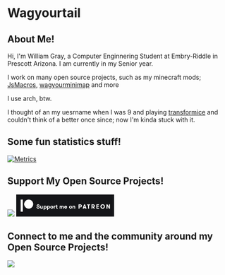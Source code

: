 # Wagyourtail

## About Me!

Hi, I'm William Gray, a Computer Enginnering Student at Embry-Riddle in Prescott Arizona.
I am currently in my Senior year.

I work on many open source projects, such as my minecraft mods; [JsMacros](https://github.com/jsmacros/jsmacros), [wagyourminimap](https://github.com/wagyourorg/wagyourminimap) and more

<!--I currently don't have a job, but if anyone knows of any opportunities in my field (or Software Engineering, or a related field) pease feel free to reach out to me at [my email](mailto:wagyourtail@wagyourtail.xyz)!-->
I use arch, btw.

I thought of an my uesrname when I was 9 and playing [transformice](https://www.transformice.com/) and couldn't think of a better once since; now I'm kinda stuck with it.

## Some fun statistics stuff!

[![Metrics](https://metrics.lecoq.io/wagyourtail?template=classic&gists=1&lines=1&languages=1&notable=1&languages.limit=8&languages.threshold=0%25&languages.colors=github&languages.sections=most-used&languages.indepth=false&languages.analysis.timeout=15&languages.categories=markup%2C%20programming&languages.recent.categories=markup%2C%20programming&languages.recent.load=300&languages.recent.days=14&notable.from=organization&notable.repositories=false&notable.indepth=false&notable.types=commit&config.timezone=America%2FDenver)](https://metrics.lecoq.io/wagyourtail?template=classic&gists=1&lines=1&languages=1&notable=1&languages.limit=8&languages.threshold=0%25&languages.colors=github&languages.sections=most-used&languages.indepth=false&languages.analysis.timeout=15&languages.categories=markup%2C%20programming&languages.recent.categories=markup%2C%20programming&languages.recent.load=300&languages.recent.days=14&notable.from=organization&notable.repositories=false&notable.indepth=false&notable.types=commit&config.timezone=America%2FDenver)

## Support My Open Source Projects!

[<img src="https://uploads-ssl.webflow.com/5c14e387dab576fe667689cf/61e11d5cf697cee7ca5b65d9_Button-p-500.png" height="50"/>](https://ko-fi.com/wagyourtail)
[<img src="https://github.com/wagyourtail/wagyourtail/blob/main/patreon.png?raw=true" height="50">](https://www.patreon.com/wagyourtail)

## Connect to me and the community around my Open Source Projects!

[<img src="https://discord.com/assets/ff41b628a47ef3141164bfedb04fb220.png" height="50"/>](https://discord.gg/P6W58J8)
